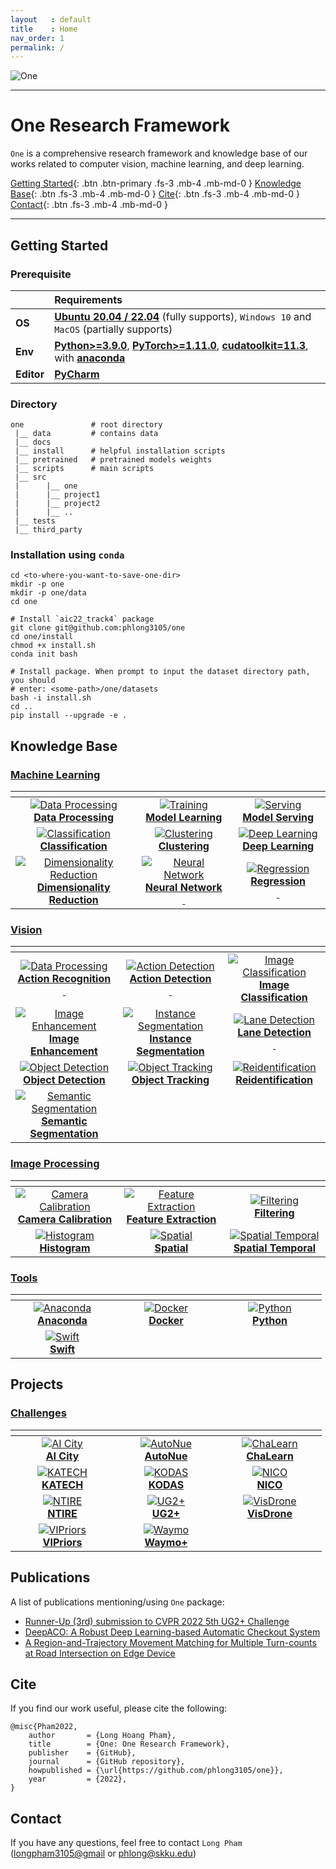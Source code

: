 ```yaml
---
layout   : default
title    : Home
nav_order: 1
permalink: /
---
```


![One](data/one.png)

---

# One Research Framework

`One` is a comprehensive research framework and knowledge base of our works 
related to computer vision, machine learning, and deep learning.

[Getting Started](#getting-started){: .btn .btn-primary .fs-3 .mb-4 .mb-md-0 } 
[Knowledge Base](#knowledge-base){: .btn .fs-3 .mb-4 .mb-md-0 } 
[Cite](#cite){: .btn .fs-3 .mb-4 .mb-md-0 } 
[Contact](#contact){: .btn .fs-3 .mb-4 .mb-md-0 } 

---

## Getting Started

### Prerequisite

|            | Requirements                                                                                                                                                                                                                                         |
|:-----------|:-----------------------------------------------------------------------------------------------------------------------------------------------------------------------------------------------------------------------------------------------------|
| **OS**     | [**Ubuntu 20.04 / 22.04**](https://ubuntu.com/download/desktop) (fully supports), `Windows 10` and `MacOS` (partially supports)                                                                                                                      |
| **Env**    | [**Python>=3.9.0**](https://www.python.org/), [**PyTorch>=1.11.0**](https://pytorch.org/get-started/locally/), [**cudatoolkit=11.3**](https://pytorch.org/get-started/locally/), with [**anaconda**](https://www.anaconda.com/products/distribution) |	
| **Editor** | [**PyCharm**](https://www.jetbrains.com/pycharm/download)                                                                                                                                                                                            |

### Directory

```text
one               # root directory
 |__ data         # contains data
 |__ docs
 |__ install      # helpful installation scripts       
 |__ pretrained   # pretrained models weights
 |__ scripts      # main scripts
 |__ src
 |      |__ one
 |      |__ project1
 |      |__ project2
 |      |__ ..
 |__ tests
 |__ third_party
```

### Installation using `conda`

```shell
cd <to-where-you-want-to-save-one-dir>
mkdir -p one
mkdir -p one/data
cd one

# Install `aic22_track4` package
git clone git@github.com:phlong3105/one
cd one/install
chmod +x install.sh
conda init bash

# Install package. When prompt to input the dataset directory path, you should 
# enter: <some-path>/one/datasets
bash -i install.sh
cd ..
pip install --upgrade -e .
```

## Knowledge Base

### [Machine Learning](machine_learning/README.md)

|                                                                                            <img width="150"/>                                                                                            |                                                                                   <img width="150"/>                                                                                   |                                                                             <img width="150"/>                                                                             |
|:--------------------------------------------------------------------------------------------------------------------------------------------------------------------------------------------------------:|:--------------------------------------------------------------------------------------------------------------------------------------------------------------------------------------:|:--------------------------------------------------------------------------------------------------------------------------------------------------------------------------:|
| [![Data Processing](machine_learning/data_processing/data/data_processing_small.gif)](machine_learning/data_processing/README.md) <br> [**Data Processing**](machine_learning/data_processing/README.md) | [![Training](machine_learning/model_learning/data/training_small.gif)](machine_learning/model_learning/README.md) <br> [**Model Learning**](machine_learning/model_learning/README.md) | [![Serving](machine_learning/model_serving/data/serving.gif)](machine_learning/model_serving/README.md) <br> [**Model Serving**](machine_learning/model_serving/README.md) |
|                           [![Classification](data/photo.png)](machine_learning/classification/README.md) <br> [**Classification**](machine_learning/classification/README.md)                            |                          [![Clustering](data/photo.png)](machine_learning/clustering/README.md) <br> [**Clustering**](machine_learning/clustering/README.md)                           |              [![Deep Learning](data/photo.png)](machine_learning/deep_learning/README.md) <br> [**Deep Learning**](machine_learning/deep_learning/README.md)               |
|     [![Dimensionality Reduction](data/photo.png)](machine_learning/dimensionality_reduction/README.md) <br> [**Dimensionality <br> Reduction**](machine_learning/dimensionality_reduction/README.md)     |             [![Neural Network](data/photo.png)](machine_learning/neural_network/README.md) <br> [**Neural Network<br>&nbsp;**](machine_learning/neural_network/README.md)              |               [![Regression](data/photo.png)](machine_learning/regression/README.md) <br> [**Regression<br>&nbsp;**](machine_learning/regression/README.md)                |

### [Vision](vision/README.md)

|                                                                                                 <img width="150"/>                                                                                                  |                                                                                                 <img width="150"/>                                                                                                  |                                                                               <img width="150"/>                                                                               |
|:-------------------------------------------------------------------------------------------------------------------------------------------------------------------------------------------------------------------:|:-------------------------------------------------------------------------------------------------------------------------------------------------------------------------------------------------------------------:|:------------------------------------------------------------------------------------------------------------------------------------------------------------------------------:|
|         [![Data Processing](vision/action_recognition/data/action_recognition_small.gif)](vision/action_recognition/README.md) <br> [**Action Recognition<br>&nbsp;**](vision/action_recognition/README.md)         |             [![Action Detection](vision/action_detection/data/action_detection_small.gif)](vision/action_detection/README.md) <br> [**Action Detection<br>&nbsp;**](vision/action_detection/README.md)              |           [![Image Classification](data/photo.png)](vision/image_classification/README.md) <br> [**Image<br>Classification**](vision/image_classification/README.md)           |
|              [![Image Enhancement](vision/image_enhancement/data/image_enhancement_small.gif)](vision/image_enhancement/README.md) <br> [**Image<br>Enhancement**](vision/image_enhancement/README.md)              | [![Instance Segmentation](vision/instance_segmentation/data/instance_segmentation_small.gif)](vision/instance_segmentation/README.md) <br> [**Instance <br> Segmentation**](vision/instance_segmentation/README.md) | [![Lane Detection](vision/lane_detection/data/lane_detection_small.gif)](vision/lane_detection/README.md) <br> [**Lane Detection<br>&nbsp;**](vision/lane_detection/README.md) |
|                  [![Object Detection](vision/object_detection/data/object_detection_small.gif)](vision/object_detection/README.md) <br> [**Object Detection**](vision/object_detection/README.md)                   |                                         [![Object Tracking](data/photo.png)](vision/object_tracking/README.md) <br> [**Object Tracking**](vision/object_tracking/README.md)                                         |                    [![Reidentification](data/photo.png)](vision/reidentification/README.md) <br>  [**Reidentification**](vision/reidentification/README.md)                    |
| [![Semantic Segmentation](vision/semantic_segmentation/data/semantic_segmentation_small.gif)](vision/semantic_segmentation/README.md) <br> [**Semantic <br> Segmentation**](vision/semantic_segmentation/README.md) |                                                                                                                                                                                                                     |                                                                                                                                                                                |

### [Image Processing](image_processing/README.md)

|                                                                         <img width="150"/>                                                                          |                                                                    <img width="150"/>                                                                     |                                                                     <img width="150"/>                                                                      |
|:-------------------------------------------------------------------------------------------------------------------------------------------------------------------:|:---------------------------------------------------------------------------------------------------------------------------------------------------------:|:-----------------------------------------------------------------------------------------------------------------------------------------------------------:|
| [![Camera Calibration](data/photo.png)](image_processing/camera_calibration/README.md) <br> [**Camera Calibration**](image_processing/camera_calibration/README.md) | [![Feature Extraction](data/photo.png)](image_processing/feature_extraction) <br> [**Feature Extraction**](image_processing/feature_extraction/README.md) |               [![Filtering](data/photo.png)](image_processing/filtering/README.md) <br> [**Filtering**](image_processing/filtering/README.md)               |
|                   [![Histogram](data/photo.png)](image_processing/histogram/README.md) <br> [**Histogram**](image_processing/histogram/README.md)                   |                       [![Spatial](data/photo.png)](image_processing/spatial) <br> [**Spatial**](image_processing/spatial/README.md)                       | [![Spatial Temporal](data/photo.png)](image_processing/spatial_temporal/README.md) <br> [**Spatial Temporal**](image_processing/spatial_temporal/README.md) |

### [Tools](tools/README.md)

|                                           <img width="150"/>                                           |                                      <img width="150"/>                                      |                                      <img width="150"/>                                      |
|:------------------------------------------------------------------------------------------------------:|:--------------------------------------------------------------------------------------------:|:--------------------------------------------------------------------------------------------:|
| [![Anaconda](tools/data/anaconda_small.gif)](tools/anaconda.md) <br> [**Anaconda**](tools/anaconda.md) | [![Docker](tools/data/docker_small.gif)](tools/docker.md) <br> [**Docker**](tools/docker.md) | [![Python](tools/data/python_small.gif)](tools/python.md) <br> [**Python**](tools/python.md) |
|        [![Swift](tools/data/apple_small.gif)](tools/swift.md) <br> [**Swift**](tools/swift.md)         |                                                                                              |                                                                                              |

## Projects

### [Challenges](challenges/README.md)

|                                                        <img width=150/>                                                        |                                                 <img width=150/>                                                 |                                                               <img width=150/>                                                               |
|:------------------------------------------------------------------------------------------------------------------------------:|:----------------------------------------------------------------------------------------------------------------:|:--------------------------------------------------------------------------------------------------------------------------------------------:|
| [![AI City](challenges/ai_city/data/ai_city_small.gif)](challenges/aic/README.md) <br> [**AI City**](challenges/aic/README.md) |   [![AutoNue](data/photo.png)](challenges/autonue/README.md) <br> [**AutoNue**](challenges/autonue/README.md)    | [![ChaLearn](challenges/chalearn/data/chalearn_small.gif)](challenges/chalearn/README.md) <br> [**ChaLearn**](challenges/chalearn/README.md) |
|            [![KATECH](data/photo.png)](challenges/katech/README.md) <br> [**KATECH**](challenges/katech/README.md)             |       [![KODAS](data/photo.png)](challenges/kodas/README.md) <br> [**KODAS**](challenges/kodas/README.md)        |                       [![NICO](data/photo.png)](challenges/nico/README.md) <br> [**NICO**](challenges/nico/README.md)                        |
 |              [![NTIRE](data/photo.png)](challenges/ntire/README.md) <br> [**NTIRE**](challenges/ntire/README.md)               | [![UG2+](challenges/ug2/data/ug2_small.gif)](challenges/ug2/README.md) <br> [**UG2+**](challenges/ug2/README.md) |               [![VisDrone](data/photo.png)](challenges/visdrone/README.md) <br> [**VisDrone**](challenges/visdrone/README.md)                |
 |        [![VIPriors](data/photo.png)](challenges/vipriors/README.md) <br> [**VIPriors**](challenges/vipriors/README.md)         |       [![Waymo](data/photo.png)](challenges/waymo/README.md) <br> [**Waymo+**](challenges/waymo/README.md)       |                                                                                                                                              |

[//]: # ()
[//]: # (### [Autonomous Vehicle]&#40;autonomous_vehicle&#41;)
[//]: # ()
[//]: # (|                                                                                                   <img width=150/>                                                                                                   |                                                                                                       <img width=150/>                                                                                                       | <img width=150/> |)
[//]: # (|:--------------------------------------------------------------------------------------------------------------------------------------------------------------------------------------------------------------------:|:----------------------------------------------------------------------------------------------------------------------------------------------------------------------------------------------------------------------------:|:----------------:|)
[//]: # (| [![Autonomous Sensor]&#40;data/photo.png&#41;]&#40;autonomous_vehicle/autonomous_sensor&#41; <br> [**Autonomous<br>Sensor**]&#40;autonomous_vehicle/autonomous_sensor&#41; | [![Scene Understanding]&#40;data/photo.png&#41;]&#40;autonomous_vehicle/scene_understanding&#41; <br> [**Scene<br>Understanding**]&#40;autonomous_vehicle/scene_understanding&#41; |                  |)
[//]: # ()
[//]: # (### [Surveillance System]&#40;surveillance_system&#41;)
[//]: # ()
[//]: # (|                                                                               <img width=150/>                                                                               | <img width=150/> | <img width=150/> |)
[//]: # (|:----------------------------------------------------------------------------------------------------------------------------------------------------------------------------:|:----------------:|:----------------:|)
[//]: # (| [![Edge TSS]&#40;data/photo.png&#41;]&#40;https://phlong3105.github.io/surveillance_system/edge_tss&#41; <br>  [**Edge TSS**]&#40;surveillance_system/edge_tss&#41; |                  |                  |)

## Publications

A list of publications mentioning/using `One` package:

* [Runner-Up (3rd) submission to CVPR 2022 5th UG2+ Challenge](http://www.ug2challenge.org/)
* [DeepACO: A Robust Deep Learning-based Automatic Checkout System](https://openaccess.thecvf.com/content/CVPR2022W/AICity/html/Pham_DeepACO_A_Robust_Deep_Learning-Based_Automatic_Checkout_System_CVPRW_2022_paper.html)
* [A Region-and-Trajectory Movement Matching for Multiple Turn-counts at Road Intersection on Edge Device](https://ieeexplore.ieee.org/abstract/document/9523072)

## Cite

If you find our work useful, please cite the following:

```text
@misc{Pham2022,  
    author       = {Long Hoang Pham},  
    title        = {One: One Research Framework},  
    publisher    = {GitHub},
    journal      = {GitHub repository},
    howpublished = {\url{https://github.com/phlong3105/one}},
    year         = {2022},
}
```

## Contact

If you have any questions, feel free to contact `Long Pham` 
([longpham3105@gmail](longpham3105@gmail) or [phlong@skku.edu](phlong@skku.edu))


<script type="text/javascript" id="clustrmaps" src="//clustrmaps.com/map_v2.js?d=JUeNLvGJNmhIBDXVZ8UaNFwKXabm78dcdcwW8trsAXQ&cl=ffffff&w=a"></script>
